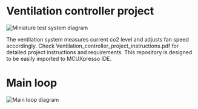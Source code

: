 # Ventilation controller project
![Miniature test system diagram](https://user-images.githubusercontent.com/72491928/212150246-3cd995b7-0d4b-4cca-b879-1fd964b2630e.png)

The ventilation system measures current co2 level and adjusts fan speed accordingly. Check Ventilation_controller_project_instructions.pdf for detailed project instructions and requirements. This repository is designed to be easily imported to MCUXpresso IDE.

# Main loop
![Main loop diagram](https://user-images.githubusercontent.com/72491928/212151223-9b08840a-73e2-4d97-ae94-95d5cba52656.png)
